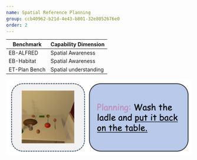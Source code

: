 ```yaml
---
name: Spatial Reference Planning
group: ccb40962-b21d-4e43-b801-32e8052676e0
order: 2
---
```


<div class="row">
<div class="col-8">

| **Benchmark** | **Capability Dimension** |
| ------------- | ------------------------ |
| EB-ALFRED     | Spatial Awareness        |
| EB-Habitat    | Spatial Awareness        |
| ET-Plan Bench | Spatial understanding    |

</div>

<div class="col-4">

![alt text](spatialreferenceplanning.png)

</div>

</div>
